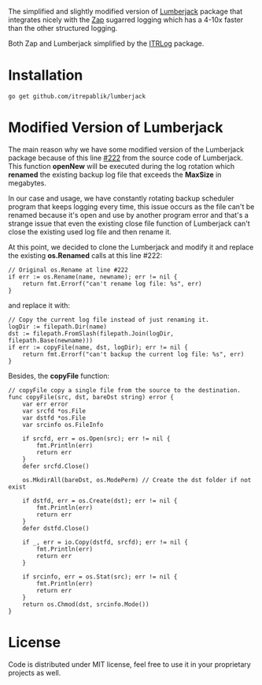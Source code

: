 
The simplified and slightly modified version of [Lumberjack](https://github.com/natefinch/lumberjack) package that integrates nicely with the [Zap](https://github.com/uber-go/zap) sugarred logging which has a 4-10x faster than the other structured logging.

Both Zap and Lumberjack simplified by the [ITRLog](https://github.com/itrepablik/itrlog) package.
 
# Installation
```
go get github.com/itrepablik/lumberjack
```

# Modified Version of Lumberjack
The main reason why we have some modified version of the Lumberjack package because of this line [#222](https://github.com/natefinch/lumberjack/blob/v2.0/lumberjack.go) from the source code of Lumberjack.  This function **openNew** will be executed during the log rotation which **renamed** the existing backup log file that exceeds the **MaxSize** in megabytes.

In our case and usage, we have constantly rotating backup scheduler program that keeps logging every time, this issue occurs as the file can't be renamed because it's open and use by another program error and that's a strange issue that even the existing close file function of Lumberjack can't close the existing used log file and then rename it.

At this point, we decided to clone the Lumberjack and modify it and replace the existing **os.Renamed** calls at this line #222: 

```
// Original os.Rename at line #222
if err := os.Rename(name, newname); err != nil {
	return fmt.Errorf("can't rename log file: %s", err)
}
```

and replace it with:
```
// Copy the current log file instead of just renaming it.
logDir := filepath.Dir(name)
dst := filepath.FromSlash(filepath.Join(logDir, filepath.Base(newname)))
if err := copyFile(name, dst, logDir); err != nil {
	return fmt.Errorf("can't backup the current log file: %s", err)
}
```

Besides, the **copyFile** function:
```
// copyFile copy a single file from the source to the destination.
func copyFile(src, dst, bareDst string) error {
	var err error
	var srcfd *os.File
	var dstfd *os.File
	var srcinfo os.FileInfo

	if srcfd, err = os.Open(src); err != nil {
		fmt.Println(err)
		return err
	}
	defer srcfd.Close()

	os.MkdirAll(bareDst, os.ModePerm) // Create the dst folder if not exist

	if dstfd, err = os.Create(dst); err != nil {
		fmt.Println(err)
		return err
	}
	defer dstfd.Close()

	if _, err = io.Copy(dstfd, srcfd); err != nil {
		fmt.Println(err)
		return err
	}

	if srcinfo, err = os.Stat(src); err != nil {
		fmt.Println(err)
		return err
	}
	return os.Chmod(dst, srcinfo.Mode())
}
```

# License
Code is distributed under MIT license, feel free to use it in your proprietary projects as well.
